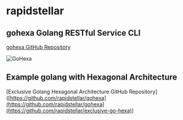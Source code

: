 # rapidstellar

## gohexa Golang RESTful Service CLI

[gohexa GitHub Repository](https://github.com/rapidstellar/gohexa)

![GoHexa](https://raw.githubusercontent.com/rapidstellar/gohexa/main/images/GOHEXA.png)

## Example golang with Hexagonal Architecture

[Exclusive Golang Hexagonal Architecture GitHub Repository]([https://github.com/rapidstellar/gohexa](https://github.com/rapidstellar/gohexa](https://github.com/rapidstellar/exclusive-go-hexa))
